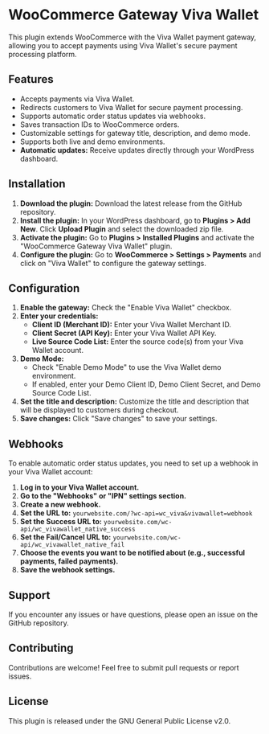 # WooCommerce Gateway Viva Wallet

This plugin extends WooCommerce with the Viva Wallet payment gateway, allowing you to accept payments using Viva Wallet's secure payment processing platform.

## Features

* Accepts payments via Viva Wallet.
* Redirects customers to Viva Wallet for secure payment processing.
* Supports automatic order status updates via webhooks.
* Saves transaction IDs to WooCommerce orders.
* Customizable settings for gateway title, description, and demo mode.
* Supports both live and demo environments.
* **Automatic updates:**  Receive updates directly through your WordPress dashboard.

## Installation

1. **Download the plugin:** Download the latest release from the GitHub repository.
2. **Install the plugin:** In your WordPress dashboard, go to **Plugins > Add New**. Click **Upload Plugin** and select the downloaded zip file.
3. **Activate the plugin:** Go to **Plugins > Installed Plugins** and activate the "WooCommerce Gateway Viva Wallet" plugin.
4. **Configure the plugin:** Go to **WooCommerce > Settings > Payments** and click on "Viva Wallet" to configure the gateway settings.

## Configuration

1. **Enable the gateway:** Check the "Enable Viva Wallet" checkbox.
2. **Enter your credentials:**
   * **Client ID (Merchant ID):** Enter your Viva Wallet Merchant ID.
   * **Client Secret (API Key):** Enter your Viva Wallet API Key.
   * **Live Source Code List:** Enter the source code(s) from your Viva Wallet account.
3. **Demo Mode:**
   * Check "Enable Demo Mode" to use the Viva Wallet demo environment.
   * If enabled, enter your Demo Client ID, Demo Client Secret, and Demo Source Code List.
4. **Set the title and description:** Customize the title and description that will be displayed to customers during checkout.
5. **Save changes:** Click "Save changes" to save your settings.

## Webhooks

To enable automatic order status updates, you need to set up a webhook in your Viva Wallet account:

1. **Log in to your Viva Wallet account.**
2. **Go to the "Webhooks" or "IPN" settings section.**
3. **Create a new webhook.**
4. **Set the URL to:** `yourwebsite.com/?wc-api=wc_viva&vivawallet=webhook`
5. **Set the Success URL to:** `yourwebsite.com/wc-api/wc_vivawallet_native_success`
6. **Set the Fail/Cancel URL to:** `yourwebsite.com/wc-api/wc_vivawallet_native_fail`
7. **Choose the events you want to be notified about (e.g., successful payments, failed payments).**
8. **Save the webhook settings.**

## Support

If you encounter any issues or have questions, please open an issue on the GitHub repository.

## Contributing

Contributions are welcome! Feel free to submit pull requests or report issues.

## License

This plugin is released under the GNU General Public License v2.0.